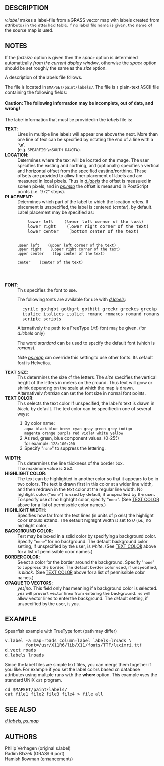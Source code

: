 <h2>DESCRIPTION</h2>

<em>v.label</em> makes a label-file from a GRASS vector map
with labels created from attributes in the attached table.
If no label file name is given, the name of the source map is used.

<h2>NOTES</h2>

If the <em>fontsize</em> option is given then the <em>space</em> option
is determined automatically <em>from the current display window</em>,
otherwise the <em>space</em> option should be set roughly the same
as the <em>size</em> option.
<p>
A description of the labels file follows.<p>
The file is located in <code>$MAPSET/paint/labels/</code>.
The file is a plain-text ASCII file containing the following fields:

<h4>Caution: The following information may be incomplete, out of date, and wrong!</h4>
The label information that must be provided in the <em>labels</em> file is:

<dl>
<dt><b>TEXT</b>:

<dd><!--Up to four lines of text.-->
Lines in multiple line labels will appear one above the next.
More than one line of text can be specified by notating the end of a
line with a '<b><code>\n</code></b>'.<br>
(e.g. <code>SPEARFISH<b>\n</b>SOUTH DAKOTA)</code>.

<!-- I don't think it exists. -HB 6/2005
<dt><b>SKIP</b>:

<dd>yes|no. If <em>no</em>, label will be printed.  If
<em>yes</em>, the label will be retained in the file but
not printed.
-->

<dt><b>LOCATION</b>:

<dd>Determines where the text will be located on the
image.  The user specifies the easting and northing, and
(optionally) specifies a vertical and horizontal
offset from the specified easting/northing.
These offsets are provided to allow finer placement of labels and
are measured in local pixels. Thus in
<a href="d.labels.html"><i>d.labels</i></a> the offset is
measured in screen pixels, and in <a href="ps.map.html"><i>ps.map</i></a>
the offset is measured in PostScript points (i.e. 1/72" steps).


<dt><b>PLACEMENT</b>:

<dd>Determines which part of the label to which the
location refers.  If placement is unspecified, the label is
centered (<em>center</em>), by default.  Label placement
may be specified as:

<div class="code"><pre>
    lower left    (lower left corner of the text)
    lower right    (lower right corner of the text)
    lower center    (bottom center of the text)

    upper left    (upper left corner of the text)
    upper right    (upper right corner of the text)
    upper center    (top center of the text)

    center    (center of the text)

</pre></div>


<dt><b>FONT</b>:

<dd>This specifies the font to use.
<p>The following fonts are available for use with
  <a href="d.labels.html"><i>d.labels</i></a>:
<p>
<div class="code"><pre>
  cyrilc gothgbt gothgrt gothitt greekc greekcs greekp greeks
  italicc italiccs italict romanc romancs romand romans romant
  scriptc scripts
</pre></div>
<p>Alternatively the path to a FreeType (.ttf) font may be given.
(for <em>d.labels</em> only)
<p>The word <em>standard</em> can be used to specify the default font
(which is <em>romans</em>).
<p>Note <a href="ps.map.html"><em>ps.map</em></a> can override this setting
to use other fonts. Its default font is Helvetica.


<dt><b>TEXT SIZE</b>:

<dd>This determines the size of the letters. The <em>size</em>
specifies the vertical height of the letters in meters on
the ground. Thus text will grow or shrink depending on the
scale at which the map is drawn.
Alternatively <em>fontsize</em> can set the font size in normal font points.


<dt><a name="textcolor"><b>TEXT COLOR</b></a>:

<dd>This selects the text color.  If unspecified, the
label's text is drawn in <em>black</em>, by default.  The
text color can be specified in one of several ways:

<ol>
<li>By color name:<br>
<code>aqua black blue brown cyan gray green grey indigo
magenta orange purple red violet white yellow</code></li>

<li>As red, green, blue component values. (0-255)<br>
for example: <code>128:100:200</code></li>

<!-- eh?
<li>As red, green, blue percentages.
for example: .5 .4 .7
<br>
(This form is not supported by
<em><a href="d.labels.html">d.labels</a></em>.)

<li>By printer color number to get the exact printer color.
<br>
(This form is not supported by
<em><a href="d.labels.html">d.labels</a></em>.)
-->

<li>Specify "<code>none</code>" to suppress the lettering.</li>
</ol>


<dt><b>WIDTH</b>:

<dd>This determines the line thickness of the border box.<br>
The maximum value is 25.0.

<dt><b>HIGHLIGHT COLOR</b>:

<dd>The text can be highlighted in another color so that it
appears to be in two colors. The text is drawn first in
this color at a wider line width, and then redrawn in the
text color at the regular line width.  No highlight color
("<code>none</code>") is used by default, if unspecified by the
user.  To specify use of no highlight color, specify
"<code>none</code>".
(See <a href="#textcolor">TEXT COLOR</a>
above for a list of permissible color names.)


<dt><b>HIGHLIGHT WIDTH</b>:

<dd>Specifies how far from the text lines (in units of
pixels) the highlight color should extend.  The default
highlight width is set to <em>0</em> (i.e., no highlight
color).


<dt><b>BACKGROUND COLOR</b>:

<dd>Text may be boxed in a solid color by specifying a background color.
Specify "<code>none</code>" for no background.  The default background color
setting, if unspecified by the user, is <em>white</em>.
(See <a href="#textcolor">TEXT COLOR</a>
above for a list of permissible color names.)


<dt><b>BORDER COLOR</b>:

<dd>Select a color for the border around the background.
Specify "<code>none</code>" to suppress the border.
The default border color used, if unspecified, is <em>black</em>.
(See <a href="#textcolor">TEXT COLOR</a>
above for a list of permissible color names.)


<dt><b>OPAQUE TO VECTORS</b>:

<dd><em>yes|no</em>.  This field only has meaning if a
background color is selected.  <em>yes</em> will prevent
vector lines from entering the background.  <em>no</em>
will allow vector lines to enter the background.  The
default setting, if unspecified by the user, is
<em>yes</em>.

</dl>

<h2>EXAMPLE</h2>

Spearfish example with TrueType font (path may differ):

<div class="code"><pre>
v.label -a map=roads column=label labels=lroads \
        font=/usr/X11R6/lib/X11/fonts/TTF/luximri.ttf
d.vect roads
d.labels lroads
</pre></div>

Since the label files are simple text files, you can merge them together
if you like. For example if you set the label colors based on database
attributes using multiple runs with the <b>where</b> option.
This example uses the standard UNIX <code>cat</code> program.

<div class="code"><pre>
cd $MAPSET/paint/labels/
cat file1 file2 file3 file4 &gt; file_all
</pre></div>

<h2>SEE ALSO</h2>

<em>
<a href="d.labels.html">d.labels</a>,
<a href="ps.map.html">ps.map</a>
</em>

<h2>AUTHORS</h2>

Philip Verhagen (original s.label)<br>
Radim Blazek (GRASS 6 port)<br>
Hamish Bowman (enhancements)
